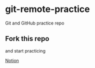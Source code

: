 # git-remote-practice
Git and GitHub practice repo

## Fork this repo
and start practicing


[Notion](https://mercury-elk-50a.notion.site/Git-GitHub-66f13fd84eac42e3958b3138c81c03ee)
